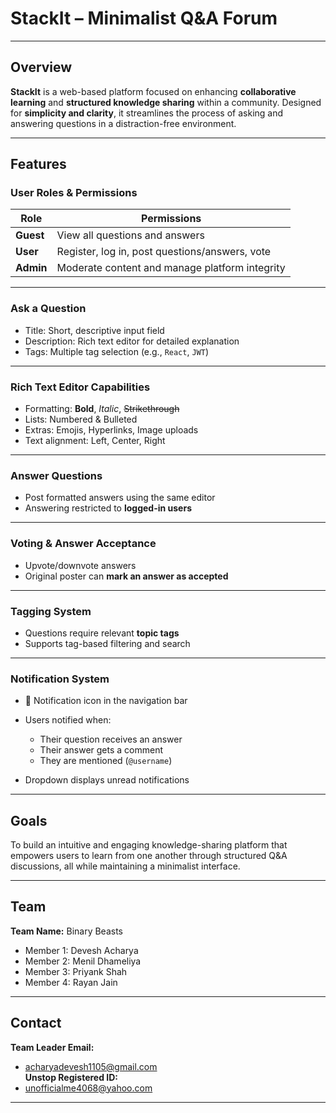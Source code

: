 # **StackIt – Minimalist Q\&A Forum**

---

## Overview

**StackIt** is a web-based platform focused on enhancing **collaborative learning** and **structured knowledge sharing** within a community. Designed for **simplicity and clarity**, it streamlines the process of asking and answering questions in a distraction-free environment.

---

## Features

### **User Roles & Permissions**

| Role      | Permissions                                    |
| --------- | ---------------------------------------------- |
| **Guest** | View all questions and answers                 |
| **User**  | Register, log in, post questions/answers, vote |
| **Admin** | Moderate content and manage platform integrity |

---

### **Ask a Question**

* Title: Short, descriptive input field
* Description: Rich text editor for detailed explanation
* Tags: Multiple tag selection (e.g., `React`, `JWT`)

---

### **Rich Text Editor Capabilities**

* Formatting: **Bold**, *Italic*, ~~Strikethrough~~
* Lists: Numbered & Bulleted
* Extras: Emojis, Hyperlinks, Image uploads
* Text alignment: Left, Center, Right

---

### **Answer Questions**

* Post formatted answers using the same editor
* Answering restricted to **logged-in users**

---

### **Voting & Answer Acceptance**

* Upvote/downvote answers
* Original poster can **mark an answer as accepted**

---

### **Tagging System**

* Questions require relevant **topic tags**
* Supports tag-based filtering and search

---

### **Notification System**

* 🔔 Notification icon in the navigation bar
* Users notified when:

  * Their question receives an answer
  * Their answer gets a comment
  * They are mentioned (`@username`)
* Dropdown displays unread notifications

---

## Goals

To build an intuitive and engaging knowledge-sharing platform that empowers users to learn from one another through structured Q\&A discussions, all while maintaining a minimalist interface.

---

## Team

**Team Name:** Binary Beasts

* Member 1: Devesh Acharya
* Member 2: Menil Dhameliya
* Member 3: Priyank Shah
* Member 4: Rayan Jain

---

## Contact

**Team Leader Email:**

* [acharyadevesh1105@gmail.com](mailto:acharyadevesh1105@gmail.com)
 </br> **Unstop Registered ID:**
* [unofficialme4068@yahoo.com](mailto:unofficialme4068@yahoo.com)
---
